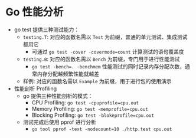 # Go 性能分析


- go test 提供三种测试能力：
  - `testing.T`: 对应的函数名需以 `Test` 为前缀，普通的单元测试、集成测试都用它
      - 可通过 `go test -cover -covermode=count` 计算测试的语句覆盖度
  - `testing.B`: 对应的函数名需以 `Bench` 为前缀，专门用于进行性能测试
      - `go test -bench=. -benchmem` 性能测试的同时记录内存分配次数，通常内存分配越频繁性能就越差
  - 样例: 对应的函数名需以 `Example` 为前缀，用于进行包的使用演示
- 性能剖析 Profiling
  - go 提供三种性能剖析的模式：
      - CPU Profiling: `go test -cpuprofile=cpu.out`
      - Memory Profiling: `go test -memprofile=cpu.out`
      - Blocking Profiling: `go test -blokeprofile=cpu.out`
  - 测试完成后使用 pprof 进行分析
      - `go tool pprof -text -nodecount=10 ./http.test cpu.out`


